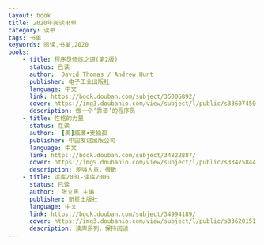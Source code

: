 ```yaml
---
layout: book
title: 2020年阅读书单
category: 读书
tags: 书单
keywords: 阅读,书单,2020
books: 
    - title: 程序员修炼之道(第2版)
      status: 已读
      author:  David Thomas / Andrew Hunt
      publisher: 电子工业出版社
      language: 中文
      link: https://book.douban.com/subject/35006892/
      cover: https://img3.doubanio.com/view/subject/l/public/s33607450.jpg
      description: 做一个‘靠谱’的程序员
    - title: 性格的力量
      status: 在读
      author:  [美]威廉•麦独孤
      publisher: 中国友谊出版公司
      language: 中文
      link: https://book.douban.com/subject/34822887/
      cover: https://img9.doubanio.com/view/subject/l/public/s33475844.jpg
      description: 差强人意，很散
    - title: 读库2001-读库2006
      status: 已读
      author:  张立宪 主编
      publisher: 新星出版社
      language: 中文
      link: https://book.douban.com/subject/34994189/
      cover: https://img3.doubanio.com/view/subject/l/public/s33620151.jpg
      description: 读库系列，保持阅读 
---
```





     
  